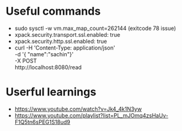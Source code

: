 # Useful commands

-   sudo sysctl -w vm.max_map_count=262144 (exitcode 78 issue)
-   xpack.security.transport.ssl.enabled: true
-   xpack.security.http.ssl.enabled: true
-   curl -H 'Content-Type: application/json' \
     -d '{ "name":"sachin"}' \
     -X POST \
     http://localhost:8080/read

# Userful learnings

-   https://www.youtube.com/watch?v=Jk4_4k1N3yw
-   https://www.youtube.com/playlist?list=PL_mJOmq4zsHaUv-F1Q5tn6sPEG1S18ud9
